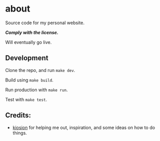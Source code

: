 # about

Source code for my personal website.

***Comply with the license.***

Will eventually go live.

## Development

Clone the repo, and run `make dev`.

Build using `make build`.

Run production with `make run`.

Test with `make test`.

## Credits:

- [kiosion](https://github.com/kiosion) for helping me out, inspiration, and some ideas on how to do things.